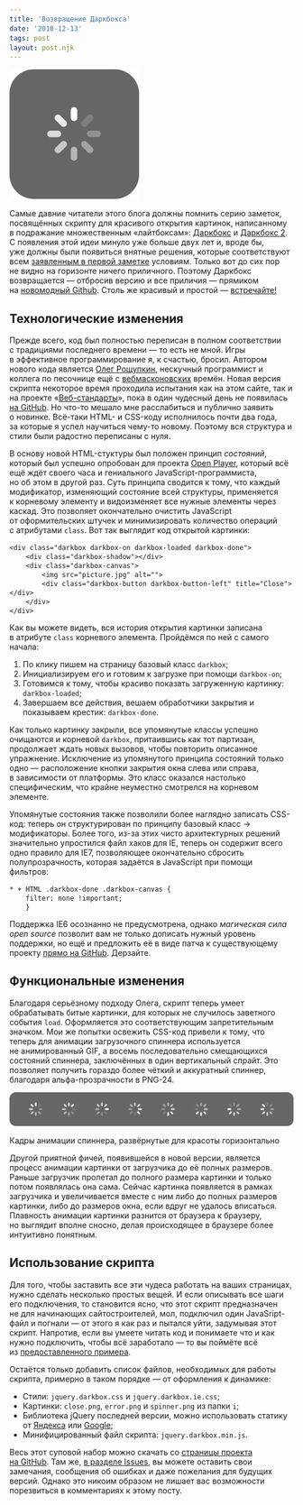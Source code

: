 ```yaml
---
title: 'Возвращение Даркбокса'
date: '2010-12-13'
tags: post
layout: post.njk
---
```


[![Дакрбокс](images/spinner.png)](https://pepelsbey.github.io/darkbox/)

Самые давние читатели этого блога должны помнить серию заметок, посвящённых скрипту для красивого открытия картинок, написанному в подражание множественным «лайтбоксам»: [Даркбокс](/blog/darkbox/) и [Даркбокс 2](/blog/darkbox-2/). С появления этой идеи минуло уже больше двух лет и, вроде бы, уже должны были появиться внятные решения, которые соответствуют всем [заявленным в первой заметке](/blog/darkbox/) условиям. Только вот до сих пор не видно на горизонте ничего приличного. Поэтому Даркбокс возвращается — отбросив версию и все приличия — прямиком на [новомодный Github](https://pepelsbey.github.io/darkbox/). Столь же красивый и простой — [встречайте!](https://pepelsbey.github.io/darkbox/)

## Технологические изменения

Прежде всего, код был полностью переписан в полном соответствии с традициями последнего времени — то есть не мной. Игры в эффективное программирование я, к счастью, бросил. Автором нового кода является [Олег Рощупкин](http://jahson.moikrug.ru/), нескучный программист и коллега по песочнице ещё с [вебмасконовских](http://webmascon.com/) времён. Новая версия скрипта некоторое время проходила испытания как на этом сайте, так и на проекте «[Веб-стандарты](https://web-standards.ru/)», пока в один чудесный день не появилась [на GitHub](https://github.com/pepelsbey/darkbox). Но что-то мешало мне расслабиться и публично заявить о новинке. Всё-таки HTML- и CSS-коду исполнилось почти два года, за которые я успел научиться чему-то новому. Поэтому вся структура и стили были радостно переписаны с нуля.

В основу новой HTML-стуктуры был положен принцип _состояний_, который был успешно опробован для проекта [Open Player](https://github.com/pepelsbey/openplayer), который всё ещё ждёт своего часа и гениального JavaScript-программиста, но об этом в другой раз. Суть принципа сводится к тому, что каждый модификатор, изменяющий состояние всей структуры, применяется к корневому элементу и видоизменяет все нужные элементы через каскад. Это позволяет окончательно очистить JavaScript от оформительских штучек и минимизировать количество операций с атрибутами `class`. Вот так выглядит код открытой картинки:

    <div class="darkbox darkbox-on darkbox-loaded darkbox-done">
        <div class="darkbox-shadow"></div>
        <div class="darkbox-canvas">
            <img src="picture.jpg" alt="">
            <div class="darkbox-button darkbox-button-left" title="Close"></div>
        </div>
    </div>

Как вы можете видеть, вся история открытия картинки записана в атрибуте `class` корневого элемента. Пройдёмся по ней с самого начала:

1. По клику пишем на страницу базовый класс `darkbox`;
2. Инициализируем его и готовим к загрузке при помощи `darkbox-on`;
3. Готовимся к тому, чтобы красиво показать загруженную картинку: `darkbox-loaded`;
4. Завершаем все действия, вешаем обработчики закрытия и показываем крестик: `darkbox-done`.

Как только картинку закрыли, все упомянутые классы успешно очищаются и корневой `darkbox`, притаившись как тот партизан, продолжает ждать новых вызовов, чтобы повторить описанное упражнение. Исключение из упомянутого принципа состояний только одно — расположение кнопки закрытия окна слева или справа, в зависимости от платформы. Это класс оказался настолько специфическим, что крайне неуместно смотрелся на корневом элементе.

Упомянутые состояния также позволили более наглядно записать CSS-код: теперь он структурирован по принципу базовый класс → модификаторы. Более того, из-за этих чисто архитектурных решений значительно упростился файл хаков для IE, теперь он содержит всего одно правило для IE7, позволяющее окончательно сбросить полупрозрачность, которая задаётся в JavaScript при помощи фильтров:

    * + HTML .darkbox-done .darkbox-canvas {
        filter: none !important;
        }

Поддержка IE6 осознанно не предусмотрена, однако _магическая сила open source_ позволит вам не только дописать нужный уровень поддержки, но ещё и предложить её в виде патча к существующему проекту [прямо на GitHub](https://github.com/pepelsbey/darkbox). Дерзайте.

## Функциональные изменения

Благодаря серьёзному подходу Олега, скрипт теперь умеет обрабатывать битые картинки, для которых не случилось заветного события `load`. Оформляется это соответствующим запретительным значком. Мои же попытки освежить CSS-код привели к тому, что теперь для анимации загрузочного спиннера используется не анимированный GIF, а восемь последовательно смещающихся состояний спиннера, заключённых в один вертикальный спрайт. Это позволяет получить гораздо более чёткий и аккуратный спиннер, благодаря альфа-прозрачности в PNG-24.

![Спрайт](images/sprite.png)

Кадры анимации спиннера, развёрнутые для красоты горизонтально

Другой приятной фичей, появившейся в новой версии, является процесс анимации картинки от загрузчика до её полных размеров. Раньше загрузчик пролетал до полного размера картинки и только потом появлялась она сама. Сейчас картинка появляется в рамках загрузчика и увеличивается вместе с ним либо до полных размеров картинки, либо до размеров окна, если вдруг не удалось вписаться. Плавность анимации картинки разнится от браузера к браузеру, но выглядит вполне сносно, делая происходящее в браузере более интуитивно понятным.

## Использование скрипта

Для того, чтобы заставить все эти чудеса работать на ваших страницах, нужно сделать несколько простых вещей. И если описывать все шаги его подключения, то становится ясно, что этот скрипт предназначен не для начинающих сайтостроителей, мол, подключил один JavaSript-файл и погнали — от этого я как раз и пытался уйти, задумывая этот скрипт. Напротив, если вы умеете читать код и понимаете что и как нужно подключить, чтобы всё заработало — то вы поймёте всё из [предоставленного примера](https://pepelsbey.github.io/darkbox/).

Остаётся только добавить список файлов, необходимых для работы скрипта, примерно в таком порядке — от оформления к динамике:

- Стили: `jquery.darkbox.css` и `jquery.darkbox.ie.css`;
- Картинки: `close.png`, `error.png` и `spinner.png` из папки `i`;
- Библиотека jQuery последней версии, можно использовать статику от [Яндекса](http://yandex.st/jquery/1.4.4/jquery.min.js) или [Google](http://ajax.googleapis.com/ajax/libs/jquery/1.4.4/jquery.min.js);
- Минифицированный файл скрипта: `jquery.darkbox.min.js`.

Весь этот суповой набор можно скачать со [страницы проекта на GitHub](https://github.com/pepelsbey/darkbox). Там же, [в разделе Issues](https://github.com/pepelsbey/darkbox/issues), вы можете оставить свои замечания, сообщения об ошибках и даже пожелания для будущих версий. Однако это никоим образом не лишает вас возможности порезвиться в комментариях к этому посту.
